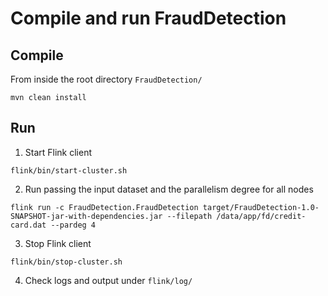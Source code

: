 # Compile and run FraudDetection

## Compile
From inside the root directory `FraudDetection/`

`mvn clean install`

## Run
1. Start Flink client 

`flink/bin/start-cluster.sh`

2. Run passing the input dataset and the parallelism degree for all nodes

`flink run -c FraudDetection.FraudDetection target/FraudDetection-1.0-SNAPSHOT-jar-with-dependencies.jar --filepath /data/app/fd/credit-card.dat --pardeg 4`

3. Stop Flink client

`flink/bin/stop-cluster.sh`

4. Check logs and output under `flink/log/`